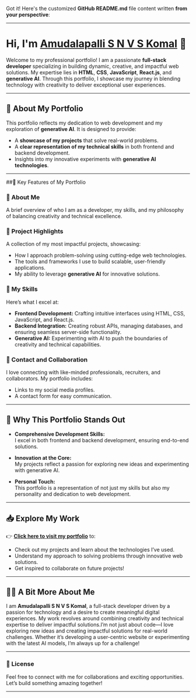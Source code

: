 Got it! Here's the customized **GitHub README.md** file content written **from your perspective**:

---

# Hi, I'm [Amudalapalli S N V S Komal](https://shanmukavenkat.github.io/A.S.N.V.S..KOMAL/) 👋  

Welcome to my professional portfolio! I am a passionate **full-stack developer** specializing in building dynamic, creative, and impactful web solutions. My expertise lies in **HTML**, **CSS**, **JavaScript**, **React.js**, and **generative AI**. Through this portfolio, I showcase my journey in blending technology with creativity to deliver exceptional user experiences.  

---

## 🌟 About My Portfolio  

This portfolio reflects my dedication to web development and my exploration of **generative AI**. It is designed to provide:  
- A **showcase of my projects** that solve real-world problems.  
- A **clear representation of my technical skills** in both frontend and backend development.  
- Insights into my innovative experiments with **generative AI technologies**.  

---

##🔑 Key Features of My Portfolio

### 📌 About Me  
A brief overview of who I am as a developer, my skills, and my philosophy of balancing creativity and technical excellence.  

### 📌 Project Highlights  
A collection of my most impactful projects, showcasing:  
- How I approach problem-solving using cutting-edge web technologies.  
- The tools and frameworks I use to build scalable, user-friendly applications.  
- My ability to leverage **generative AI** for innovative solutions.  

### 📌 My Skills  
Here’s what I excel at:  
- **Frontend Development:** Crafting intuitive interfaces using HTML, CSS, JavaScript, and React.js.  
- **Backend Integration:** Creating robust APIs, managing databases, and ensuring seamless server-side functionality.  
- **Generative AI:** Experimenting with AI to push the boundaries of creativity and technical capabilities.  

### 📌 Contact and Collaboration  
I love connecting with like-minded professionals, recruiters, and collaborators. My portfolio includes:  
- Links to my social media profiles.  
- A contact form for easy communication.  

---

## 🚀 Why This Portfolio Stands Out  

- **Comprehensive Development Skills:**  
   I excel in both frontend and backend development, ensuring end-to-end solutions.  

- **Innovation at the Core:**  
   My projects reflect a passion for exploring new ideas and experimenting with generative AI.  

- **Personal Touch:**  
   This portfolio is a representation of not just my skills but also my personality and dedication to web development.  

---

## 📥 Explore My Work  

👉 **[Click here to visit my portfolio](https://shanmukavenkat.github.io/A.S.N.V.S..KOMAL/)** to:  
- Check out my projects and learn about the technologies I’ve used.  
- Understand my approach to solving problems through innovative web solutions.  
- Get inspired to collaborate on future projects!  

---

## 👨‍💻 A Bit More About Me

I am **Amudalapalli S N V S Komal**, a full-stack developer driven by a passion for technology and a desire to create meaningful digital experiences. My work revolves around combining creativity and technical expertise to deliver impactful solutions.I’m not just about code—I love exploring new ideas and creating impactful solutions for real-world challenges. Whether it’s developing a user-centric website or experimenting with the latest AI models, I’m always up for a challenge!  

---

### 📝 License  

Feel free to connect with me for collaborations and exciting opportunities. Let’s build something amazing together!  

---

